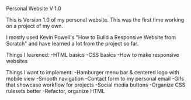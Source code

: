 Personal Website V 1.0

This is Version 1.0 of my personal website. This was the first time working on a project of my own.

I mostly used Kevin Powell's "How to Build a Responsive Website from Scratch" and have learned a lot from the project so far.

Things I learened:
-HTML basics
-CSS basics
-How to make responsive websites

Things I want to implement:
-Hamburger menu bar & centered logo with mobile view
-Smooth navigation
-Contact form to my personal email
-Gifs that showcase workflow for projects
-Social media buttons
-Organize CSS rulesets better
-Refactor, organize HTML
